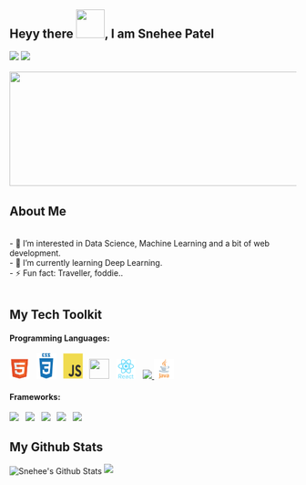 
## Heyy there <img src="https://raw.githubusercontent.com/nixin72/nixin72/master/wave.gif" width="50" height="50"/>,  I am Snehee Patel
<a href="mailto:snemvp2001@gmail.com">
<img src="https://img.shields.io/badge/Gmail-D14836?style=for-the-badge&logo=gmail&logoColor=white"></a>
<a href="https://www.linkedin.com/in/SneheePatel/">
<img src="https://img.shields.io/badge/LinkedIn-0077B5?style=for-the-badge&logo=linkedin&logoColor=white"></a>
<br><br>
<img src="https://i.pinimg.com/originals/4c/d6/ea/4cd6eaa599851725aa5a195d162fb20d.gif" width="1050" height="200">
<h2>About Me</h2><br>
- 👀 I’m interested in Data Science, Machine Learning and a bit of web development.<br>
- 🌱 I’m currently learning Deep Learning.<br>
- ⚡ Fun fact: Traveller, foddie..
<br><br>
<h2>My Tech Toolkit</h2>
<h4>Programming Languages: </h4>
<div style = "display: inline-block">
<a href="https://devdocs.io/html/">
<img src= "https://github.com/devicons/devicon/blob/master/icons/html5/html5-original.svg" width = "35"/></a>&nbsp;&nbsp;
<a href="https://devdocs.io/css/">
<img src = "https://github.com/devicons/devicon/blob/master/icons/css3/css3-plain-wordmark.svg" width = "35" height = "45"></a>&nbsp;&nbsp;
 <a href="https://devdocs.io/css/](https://developer.mozilla.org/en-US/docs/Web/JavaScript">
<img src = "https://github.com/devicons/devicon/blob/master/icons/javascript/javascript-original.svg" width = "35" height = "45"></a>&nbsp;&nbsp;
<a href="https://devdocs.io/c/">
<img src="https://seeklogo.com/images/C/c-programming-language-logo-9B32D017B1-seeklogo.com.png" width="35" height="35"></a>&nbsp;&nbsp;
 <a href="https://react.dev/">
<img src="https://github.com/devicons/devicon/blob/master/icons/react/react-original-wordmark.svg" width="35" height="35"></a>&nbsp;&nbsp;
 <a href="https://docs.python.org/3/">
<img src = "https://banner2.cleanpng.com/20180412/kye/kisspng-python-programming-language-computer-programming-language-5acfdc3636bac7.8891188615235717662242.jpg" width = "35"/> </a>
 <a href="https://docs.oracle.com/en/java/">
<img src = "https://raw.githubusercontent.com/github/explore/80688e429a7d4ef2fca1e82350fe8e3517d3494d/topics/java/java.png" width ="35" height ="35"></a>
</div>

<h4>Frameworks:</h4>
<div style="display:inline-block">
 <a href="https://getbootstrap.com/docs/4.1/getting-started/introduction/">
  <img src="https://img.icons8.com/color/2x/bootstrap.png" width="35"/></a>&nbsp;&nbsp;
 <a href="https://jupyter-notebook.readthedocs.io/en/stable/">
  <img src="https://upload.wikimedia.org/wikipedia/commons/thumb/3/38/Jupyter_logo.svg/1200px-Jupyter_logo.svg.png" width="35"/></a>&nbsp;&nbsp;
  <a href="https://git-scm.com/docs/git">
  <img src="https://git-scm.com/images/logos/downloads/Git-Icon-1788C.png" width="35"/></a>&nbsp;&nbsp;
 <a href="https://www.djangoproject.com/">
  <img src="https://www.djangoproject.com/m/img/logos/django-logo-negative.png" width="35"/></a>&nbsp;&nbsp;
 <a href="https://flask.palletsprojects.com/en/2.2.x/">
  <img src="https://miro.medium.com/v2/resize:fit:800/1*Q5EUk28Xc3iCDoMSkrd1_w.png" width="35"/></a>&nbsp;&nbsp;
</div>
<br>
<h2>My Github Stats</h2>
<img align="center" alt="Snehee's Github Stats" src="https://github-readme-stats.vercel.app/api?username=Snehee2901&theme=synthwave&show_icons=true&count_private=true" />
<img src ="https://github-readme-stats.vercel.app/api/top-langs/?username=Snehee2901&theme=tokyonight&layout=compact&count_private=true"/>
<!---
Snehee2901/Snehee2901 is a ✨ special ✨ repository because its `README.md` (this file) appears on your GitHub profile.
You can click the Preview link to take a look at your changes.
--->
